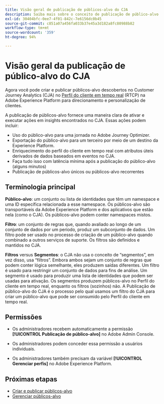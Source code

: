 ```yaml
---
title: Visão geral de publicação de públicos-alvo do CJA
description: Saiba mais sobre o conceito de publicação de público-alvo no Customer Journey Analytics
exl-id: 30404bfc-0ee7-4f01-842c-7e6156dc0b45
source-git-commit: c851a07a456fa033b37e45a3d182a8fc80988b82
workflow-type: tm+mt
source-wordcount: '359'
ht-degree: 94%

---
```


# Visão geral da publicação de público-alvo do CJA

Agora você pode criar e publicar públicos-alvo descobertos no Customer Journey Analytics (CJA) no [Perfil do cliente em tempo real](https://experienceleague.adobe.com/docs/experience-platform/profile/home.html?lang=pt-BR) (RTCP) na Adobe Experience Platform para direcionamento e personalização de clientes.

A publicação de públicos-alvo fornece uma maneira clara de ativar e executar ações em insights encontrados no CJA. Essas ações podem incluir:

* Uso do público-alvo para uma jornada no Adobe Journey Optimizer.
* Exportação do público-alvo para um terceiro por meio de um destino da Experience Platform.
* Enriquecimento do perfil do cliente em tempo real com atributos úteis derivados de dados baseados em eventos no CJA.
* Faça tudo isso com latência mínima após a publicação do público-alvo (alguns minutos)
* Publicação de públicos-alvo únicos ou públicos-alvo recorrentes

## Terminologia principal

**Público-alvo**: um conjunto ou lista de identidades que têm um namespace e uma ID específica relacionada a esse namespace. Os públicos-alvo são transportáveis da Adobe Experience Platform e dos aplicativos que estão nela (como o CJA). Os públicos-alvo podem conter namespaces mistos.

**Filtro**: um conjunto de regras que, quando avaliado ao longo de um conjunto de dados por um período, produz um subconjunto de dados. Um filtro pode ser usado no processo de criação de um público-alvo quando combinado a outros serviços de suporte. Os filtros são definidos e mantidos no CJA.

**Filtros** versus **Segmentos**: o CJA não usa o conceito de “segmentos”, em vez disso, usa “filtros”. Embora ambos sejam um conjunto de regras que podem conter lógica semelhante, eles produzem saídas diferentes. Um filtro é usado para restringir um conjunto de dados para fins de análise. Um segmento é usado para produzir uma lista de identidades que podem ser usadas para ativação. Os segmentos produzem públicos-alvo no Perfil do cliente em tempo real, enquanto os filtros (sozinhos) não. A Publicação de público-alvo do CJA é o processo pelo qual usamos um filtro do CJA para criar um público-alvo que pode ser consumido pelo Perfil do cliente em tempo real.

## Permissões

* Os administradores recebem automaticamente a permissão **[!UICONTROL Publicação de público-alvo]** no Adobe Admin Console.

* Os administradores podem conceder essa permissão a usuários individuais.

* Os administradores também precisam da variável **[!UICONTROL Gerenciar perfis]** no Adobe Experience Platform.

## Próximas etapas

* [Criar e publicar públicos-alvo](/help/components/audiences/publish.md)
* [Gerenciar públicos-alvo](/help/components/audiences/manage.md)
